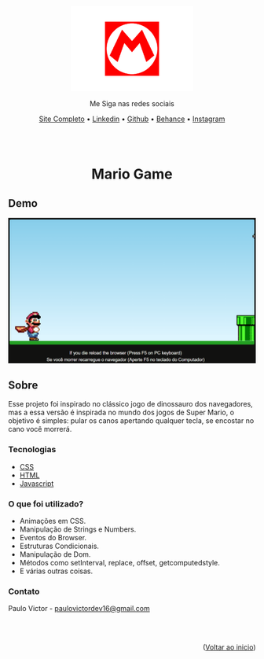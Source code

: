<div id="top" align="center">
<img src="./assets/logo-readme.png" width="250em">
<p align="center">
Me Siga nas redes sociais
</p>
<a href="https://paulopbi.github.io/mario-game/" target="_blank">Site Completo</a> •
<a href="https://www.linkedin.com/in/paulopbi/" target="_blank">Linkedin</a> •
<a href="https://github.com/paulopbi" target="_blank">Github</a> •
<a href="https://www.behance.net/paulopbi" target="_blank">Behance</a> •
<a href="https://www.instagram.com/paulopbi_/" target="_blank">Instagram</a> 
</div>

<br><br>

<h1 align="center"> Mario Game</h1>

## Demo

<div align="center">
<img src="./assets/demo.gif" width="600px">
</div>

## Sobre

Esse projeto foi inspirado no clássico jogo de dinossauro dos navegadores, mas a essa versão é inspirada no mundo dos jogos de Super Mario, o objetivo é simples: pular os canos apertando qualquer tecla, se encostar no cano você morrerá.

### Tecnologias

- [CSS](https://developer.mozilla.org/pt-BR/docs/Web/CSS)
- [HTML](https://developer.mozilla.org/pt-BR/docs/Web/HTML)
- [Javascript](https://developer.mozilla.org/pt-BR/docs/Web/JavaScript)

### O que foi utilizado?

- Animações em CSS.
- Manipulação de Strings e Numbers.
- Eventos do Browser.
- Estruturas Condicionais.
- Manipulação de Dom.
- Métodos como setInterval, replace, offset, getcomputedstyle.
- E várias outras coisas.

### Contato

Paulo Victor - paulovictordev16@gmail.com

<br><br>

<p align="right">(<a href="#top">Voltar ao inicio</a>)</p>
